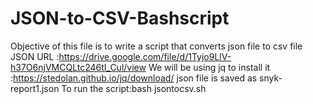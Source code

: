 # JSON-to-CSV-Bashscript
Objective of this file is to write a script that converts json file to csv file
JSON URL :https://drive.google.com/file/d/1Tyjo9LlV-h37O6njVMCQLtc246tI_Cul/view
We will be using jq to install it :https://stedolan.github.io/jq/download/
json file is saved as snyk-report1.json
To run the script:bash jsontocsv.sh
